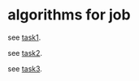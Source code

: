 # algorithms for job

see [task1](./src/main/java/com/github/doghere/algorithm/base/Task1).

see [task2](./src/main/java/com/github/doghere/algorithm/base/Task2).

see [task3](./src/main/java/com/github/doghere/algorithm/base/Task3).
